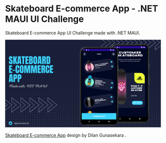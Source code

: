 # Skateboard E-commerce App - .NET MAUI UI Challenge

Skateboard E-commerce App UI Challenge made with .NET MAUI.

![Skateboard E-commerce App](images/skateboard-ecommerce-app.png)

[Skateboard E-commerce App](https://dribbble.com/shots/20808299-Customize-Skateboard-E-commerce-Mobile-App) design by Dilan Gunasekara
.